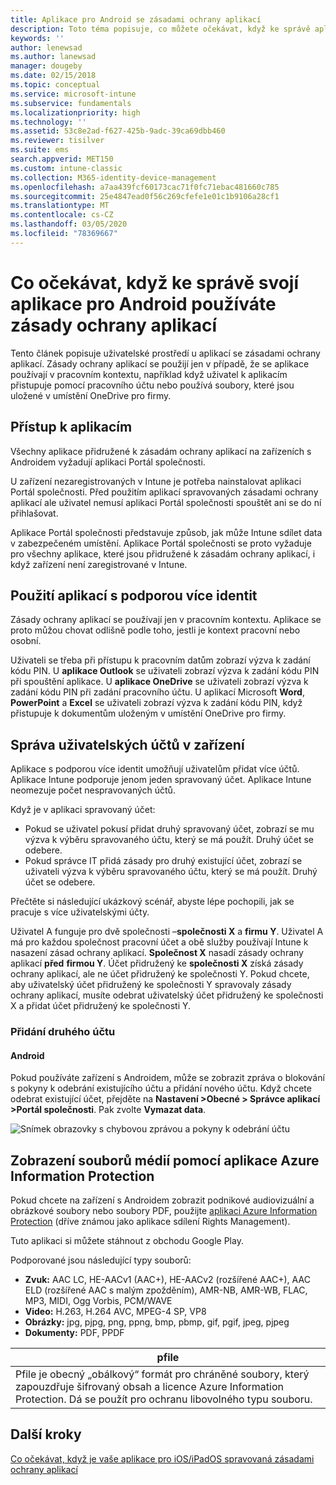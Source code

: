 ```yaml
---
title: Aplikace pro Android se zásadami ochrany aplikací
description: Toto téma popisuje, co můžete očekávat, když ke správě aplikace používáte zásady ochrany aplikací.
keywords: ''
author: lenewsad
ms.author: lanewsad
manager: dougeby
ms.date: 02/15/2018
ms.topic: conceptual
ms.service: microsoft-intune
ms.subservice: fundamentals
ms.localizationpriority: high
ms.technology: ''
ms.assetid: 53c8e2ad-f627-425b-9adc-39ca69dbb460
ms.reviewer: tisilver
ms.suite: ems
search.appverid: MET150
ms.custom: intune-classic
ms.collection: M365-identity-device-management
ms.openlocfilehash: a7aa439fcf60173cac71f0fc71ebac481660c785
ms.sourcegitcommit: 25e4847ead0f56c269cfefe1e01c1b9106a28cf1
ms.translationtype: MT
ms.contentlocale: cs-CZ
ms.lasthandoff: 03/05/2020
ms.locfileid: "78369667"
---
```

# <a name="what-to-expect-when-your-android-app-is-managed-by-app-protection-policies"></a>Co očekávat, když ke správě svojí aplikace pro Android používáte zásady ochrany aplikací

Tento článek popisuje uživatelské prostředí u aplikací se zásadami ochrany aplikací. Zásady ochrany aplikací se použijí jen v případě, že se aplikace používají v pracovním kontextu, například když uživatel k aplikacím přistupuje pomocí pracovního účtu nebo používá soubory, které jsou uložené v umístění OneDrive pro firmy.

## <a name="access-apps"></a>Přístup k aplikacím

Všechny aplikace přidružené k zásadám ochrany aplikací na zařízeních s Androidem vyžadují aplikaci Portál společnosti.

U zařízení nezaregistrovaných v Intune je potřeba nainstalovat aplikaci Portál společnosti. Před použitím aplikací spravovaných zásadami ochrany aplikací ale uživatel nemusí aplikaci Portál společnosti spouštět ani se do ní přihlašovat.

Aplikace Portál společnosti představuje způsob, jak může Intune sdílet data v zabezpečeném umístění. Aplikace Portál společnosti se proto vyžaduje pro všechny aplikace, které jsou přidružené k zásadám ochrany aplikací, i když zařízení není zaregistrované v Intune.

## <a name="use-apps-with-multi-identity-support"></a>Použití aplikací s podporou více identit

Zásady ochrany aplikací se používají jen v pracovním kontextu. Aplikace se proto můžou chovat odlišně podle toho, jestli je kontext pracovní nebo osobní.

Uživateli se třeba při přístupu k pracovním datům zobrazí výzva k zadání kódu PIN. U **aplikace Outlook** se uživateli zobrazí výzva k zadání kódu PIN při spouštění aplikace. U **aplikace OneDrive** se uživateli zobrazí výzva k zadání kódu PIN při zadání pracovního účtu. U aplikací Microsoft **Word**, **PowerPoint** a **Excel** se uživateli zobrazí výzva k zadání kódu PIN, když přistupuje k dokumentům uloženým v umístění OneDrive pro firmy.

## <a name="manage-user-accounts-on-the-device"></a>Správa uživatelských účtů v zařízení

Aplikace s podporou více identit umožňují uživatelům přidat více účtů.  Aplikace Intune podporuje jenom jeden spravovaný účet.  Aplikace Intune neomezuje počet nespravovaných účtů.

Když je v aplikaci spravovaný účet:

* Pokud se uživatel pokusí přidat druhý spravovaný účet, zobrazí se mu výzva k výběru spravovaného účtu, který se má použít.  Druhý účet se odebere.
* Pokud správce IT přidá zásady pro druhý existující účet, zobrazí se uživateli výzva k výběru spravovaného účtu, který se má použít.  Druhý účet se odebere.

Přečtěte si následující ukázkový scénář, abyste lépe pochopili, jak se pracuje s více uživatelskými účty.

Uživatel A funguje pro dvě společnosti –**společnosti X** a **firmu Y**. Uživatel A má pro každou společnost pracovní účet a obě služby používají Intune k nasazení zásad ochrany aplikací. **Společnost X** nasadí zásady ochrany aplikací **před** **firmou Y**. Účet přidružený ke **společnosti X** získá zásady ochrany aplikací, ale ne účet přidružený ke společnosti Y. Pokud chcete, aby uživatelský účet přidružený ke společnosti Y spravovaly zásady ochrany aplikací, musíte odebrat uživatelský účet přidružený ke společnosti X a přidat účet přidružený ke společnosti Y.

### <a name="add-a-second-account"></a>Přidání druhého účtu

#### <a name="android"></a>Android

Pokud používáte zařízení s Androidem, může se zobrazit zpráva o blokování s pokyny k odebrání existujícího účtu a přidání nového účtu.  Když chcete odebrat existující účet, přejděte na **Nastavení &gt;Obecné &gt; Správce aplikací &gt;Portál společnosti**. Pak zvolte **Vymazat data**.

![Snímek obrazovky s chybovou zprávou a pokyny k odebrání účtu](./media/end-user-mam-apps-android/Android_SwitchUser.png)

## <a name="view-media-files-with-the-azure-information-protection-app"></a>Zobrazení souborů médií pomocí aplikace Azure Information Protection

Pokud chcete na zařízení s Androidem zobrazit podnikové audiovizuální a obrázkové soubory nebo soubory PDF, použijte [aplikaci Azure Information Protection](https://play.google.com/store/apps/details?id=com.microsoft.ipviewer) (dříve známou jako aplikace sdílení Rights Management).

Tuto aplikaci si můžete stáhnout z obchodu Google Play.  

Podporované jsou následující typy souborů:

* **Zvuk:** AAC LC, HE-AACv1 (AAC+), HE-AACv2 (rozšířené AAC+), AAC ELD (rozšířené AAC s malým zpožděním), AMR-NB, AMR-WB, FLAC, MP3, MIDI, Ogg Vorbis, PCM/WAVE
* **Video:** H.263, H.264 AVC, MPEG-4 SP, VP8
* **Obrázky:** jpg, pjpg, png, ppng, bmp, pbmp, gif, pgif, jpeg, pjpeg
* **Dokumenty:** PDF, PPDF

|**pfile**|
|----|
|Pfile je obecný „obálkový“ formát pro chráněné soubory, který zapouzdřuje šifrovaný obsah a licence Azure Information Protection. Dá se použít pro ochranu libovolného typu souboru.|

## <a name="next-steps"></a>Další kroky
[Co očekávat, když je vaše aplikace pro iOS/iPadOS spravovaná zásadami ochrany aplikací](end-user-mam-apps-ios.md)
